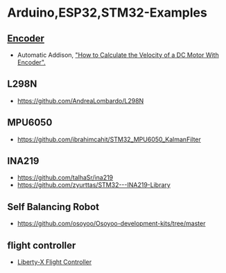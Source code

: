 # Arduino,ESP32,STM32-Examples

[Encoder](https://www.arduino.cc/reference/en/libraries/encoder/)
--
- Automatic Addison, ["How to Calculate the Velocity of a DC Motor With Encoder".](https://automaticaddison.com/how-to-calculate-the-velocity-of-a-dc-motor-with-encoder/)

L298N
--
- https://github.com/AndreaLombardo/L298N

MPU6050
--
- https://github.com/ibrahimcahit/STM32_MPU6050_KalmanFilter

INA219
--
- https://github.com/talhaSr/ina219
- https://github.com/zyurttas/STM32---INA219-Library

Self Balancing Robot
--
- https://github.com/osoyoo/Osoyoo-development-kits/tree/master

flight controller
--
- [Liberty-X Flight Controller](https://github.com/F33RNI/Liberty-X)
